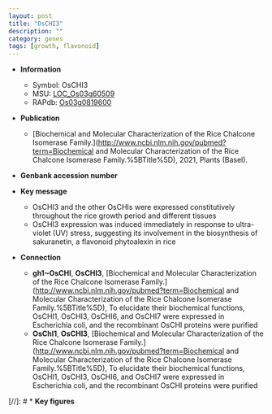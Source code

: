 ```yaml
---
layout: post
title: "OsCHI3"
description: ""
category: genes
tags: [growth, flavonoid]
---
```


* **Information**  
    + Symbol: OsCHI3  
    + MSU: [LOC_Os03g60509](http://rice.uga.edu/cgi-bin/ORF_infopage.cgi?orf=LOC_Os03g60509)  
    + RAPdb: [Os03g0819600](https://rapdb.dna.affrc.go.jp/locus/?name=Os03g0819600)  

* **Publication**  
    + [Biochemical and Molecular Characterization of the Rice Chalcone Isomerase Family.](http://www.ncbi.nlm.nih.gov/pubmed?term=Biochemical and Molecular Characterization of the Rice Chalcone Isomerase Family.%5BTitle%5D), 2021, Plants (Basel).

* **Genbank accession number**  

* **Key message**  
    + OsCHI3 and the other OsCHIs were expressed constitutively throughout the rice growth period and different tissues
    + OsCHI3 expression was induced immediately in response to ultra-violet (UV) stress, suggesting its involvement in the biosynthesis of sakuranetin, a flavonoid phytoalexin in rice

* **Connection**  
    + __gh1~OsCHI__, __OsCHI3__, [Biochemical and Molecular Characterization of the Rice Chalcone Isomerase Family.](http://www.ncbi.nlm.nih.gov/pubmed?term=Biochemical and Molecular Characterization of the Rice Chalcone Isomerase Family.%5BTitle%5D),  To elucidate their biochemical functions, OsCHI1, OsCHI3, OsCHI6, and OsCHI7 were expressed in Escherichia coli, and the recombinant OsCHI proteins were purified
    + __OsChI1__, __OsCHI3__, [Biochemical and Molecular Characterization of the Rice Chalcone Isomerase Family.](http://www.ncbi.nlm.nih.gov/pubmed?term=Biochemical and Molecular Characterization of the Rice Chalcone Isomerase Family.%5BTitle%5D),  To elucidate their biochemical functions, OsCHI1, OsCHI3, OsCHI6, and OsCHI7 were expressed in Escherichia coli, and the recombinant OsCHI proteins were purified

[//]: # * **Key figures**  


